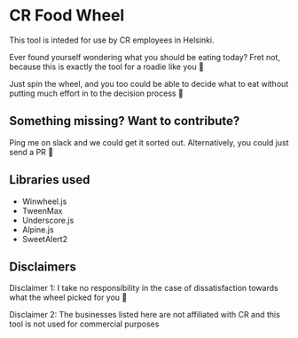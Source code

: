 # CR Food Wheel
This tool is inteded for use by CR employees in Helsinki.

Ever found yourself wondering what you should be eating today? Fret not, because this is exactly the tool for a roadie like you 🍕 

Just spin the wheel, and you too could be able to decide what to eat without putting much effort in to the decision process 🔮

## Something missing? Want to contribute?

Ping me on slack and we could get it sorted out. Alternatively, you could just send a PR 👾

## Libraries used 
* Winwheel.js
* TweenMax
* Underscore.js
* Alpine.js
* SweetAlert2

## Disclaimers

Disclaimer 1: I take no responsibility in the case of dissatisfaction towards what the wheel picked for you 🍩

Disclaimer 2: The businesses listed here are not affiliated with CR and this tool is not used for commercial purposes
